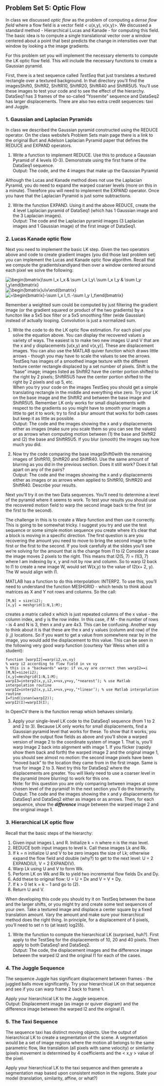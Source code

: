 ## Problem Set 5: Optic Flow
In class we discussed _optic flow_ as the problem of computing a _dense flow field_ where a flow field is a vector field < u(x,y), v(x,y)>. We discussed a standard method - Hierarchical Lucas and Kanade - for computing this field. The basic idea is to compute a single translational vector over a window centered about a point that best predicts the change in intensities over that window by looking a the image gradients.  

For this problem set you will implement the necessary elements to compute the LK optic flow field. This will include the necessary functions to create a Gaussian pyramid.

First, there is a test sequence called _TestSeq_ that just translates a textured rectangle over a textured background. In that directory you’ll find the imagesShift0, ShiftR2, ShiftR10, ShiftR20, ShiftR40 and ShiftR5U5. You’ll use these images to test your code and to see the effect of the hierarchy. DataSeq1 has 3 frames of the so-called ”Yosemite” sequence and DataSeq2 has larger displacements. There are also two extra credit sequences: taxi and Juggle.  

### 1. Gaussian and Laplacian Pyramids
In class we described the Gaussian pyramid constructed using the REDUCE operator. On the class website’s Problem Sets main page there is a link to the original Burt and Adelson Laplacian Pyramid paper that defines the REDUCE and EXPAND operators.  

1. Write a function to implement REDUCE. Use this to produce a Gaussian Pyramid of 4 levels (0-3). Demonstrate using the first frame of the DataSeq1 sequence.  
Output: The code, and the 4 images that make up the Gaussian Pyramid  

Although the Lucas and Kanade method does not use the Laplacian Pyramid, you do need to expand the warped coarser levels (more on this in a minute). Therefore you will need to implement the EXPAND operator. Once you have that the Laplacian Pyramid is just some subtractions.  

2. Write the function EXPAND. Using it and the above REDUCE, create the 4 level Laplacian pyramid of DataSeq1 (which has 1 Gaussian image and the 3 Laplacian images).  
Output: The code and the Laplacian pyramid images (3 Laplacian images and 1 Gaussian image) of the first image of DataSeq1.  

### 2. Lucas Kanade optic flow
Next you need to implement the basic LK step. Given the two operators above and code to create gradient images (you did those last problem set) you can implement the Lucas and Kanade optic flow algorithm. Recall that we compute the gradientsIxandIyand then over a window centered around each pixel we solve the following:  

![\begin{bmatrix}\sum I_x I_x & \sum I_x I_y\\ \sum I_x I_y & \sum I_y I_y\end{bmatrix}](https://render.githubusercontent.com/render/math?math=%5Cbegin%7Bbmatrix%7D%5Csum%20I_x%20I_x%20%26%20%5Csum%20I_x%20I_y%5C%5C%20%5Csum%20I_x%20I_y%20%26%20%5Csum%20I_y%20I_y%5Cend%7Bbmatrix%7D)
![\begin{bmatrix}u\\v\end{bmatrix}](https://render.githubusercontent.com/render/math?math=%5Cbegin%7Bbmatrix%7Du%5C%5Cv%5Cend%7Bbmatrix%7D)
![=\begin{bmatrix}-\sum I_x I_t\\ -\sum I_y I_t\end{bmatrix}](https://render.githubusercontent.com/render/math?math=%3D%5Cbegin%7Bbmatrix%7D-%5Csum%20I_x%20I_t%5C%5C%20-%5Csum%20I_y%20I_t%5Cend%7Bbmatrix%7D)

Remember a weighted sum could be computed by just filtering the gradient image (or the gradient squared or product of the two gradients) by a funciton like a 5x5 box filter or a 5x5 smoothing filter (wide Gaussian) instead of actually looping. Convolution is just a normalized sum.  

1. Write the code to do the LK optic flow estimation. For each pixel you solve the equation above. You can display the recovered values a variety of ways. The easiest is to make two new images U and V that are the x and y displacements [u(x,y) and v(x,y)]. These are displacement images. You can also use the MATLAB quiver function which draws little arrows - though you may have to scale the values to see the arrows. TestSeq has images of a smoothed image texture with the different texture center rectangle displaced by a set number of pixels. Shift is the “base” image; images listed as ShiftR2 have the center portion shifted to the right by 2 pixels; ShiftR5U5 have the center portion shifted to the right by 2 pixels and up 5, etc.  
When you try your code on the images TestSeq you should get a simple translating rectangle in the middle and everything else zero. Try your LK on the base image and the ShiftR2 and between the base image and ShiftR5U5. Remember LK only works for small displacements with respect to the gradients so you might have to smooth your images a little to get it to work; try to find a blur amount that works for both cases but keep it as little as possible.  
Output: The code and the images showing the x and y displacements either as images (make sure you scale them so you can see the values) or as arrows when computing motion between (1) the base and ShiftR2 and (2) the base and ShiftR5U5. If you blur (smooth) the images say how much you did.

2. Now try the code comparing the base imageShift0with the remaining images of ShiftR10, ShiftR20 and ShiftR40. Use the same amount of blurring as you did in the previous section. Does it still work? Does it fall apart on any of the pairs?  
Output: The code and the images showing the x and y displacements either as images or as arrows when applied to ShiftR10, ShiftR20 and ShiftR40. Describe your results.  

Next you’ll try it on the two Data sequences. You’ll need to determine a level of the pyramid where it seems to work. To test your results you should use the recovered motion field to warp the second image back to the first (or the first to the second).  

The challenge in this is to create a Warp function and then use it correctly. This is going to be somewhat tricky. I suggest you try and use the test sequence or some simple motion sequence you create where it’s clear that a block is moving in a specific direction. The first question is are you recovering the amount you need to move to bring the second image to the first or the first to the second. If you look carefully at the slides you’ll see we’re solving for the amount that is the change from I1 to I2 Consider a case the image moves 2 pixels to the right. This means that I2(5, 7) = I1(3, 7) where I am indexing by x, y and not by row and column. So to warp I2 back to I1 to create a new image W, would set W(x,y) to the value of I2(x+ 2, y). The W would align with I1. 

MATLAB has a function to do this interpolation: INTERP2. To use this, you’ll need to understand the function MESHGRID - which tends to think about matrices as X and Y not rows and columns. So the call:  
```
[M,N] = size(i2);
[x,y] = meshgrid(1:N,1:M);
```
creates a matrix called x which is just repeated columns of the x value - the column index, and y is the row index. In this case, if M - the number of rows - is 4 and N is 3, then x and y are 4x3. This can be confusing. Another way to think about it is that these are the x and y values (column and row) of the (i ,j) locations. So if you want to get a value from somewhere near by in the image, you would add the displacement to this value. This can be seen in the following very good warp function (courtesy Yair Weiss when still a student): 
```
function [warpI2]=warp(i2,vx,vy)
% warp i2 according to flow field in vx vy
% this is a "backwards" warp: if vx,vy are correct then warpI2==i
[M,N]=size(i2);
[x,y]=meshgrid(1:N,1:M);
warpI3=interp2(x,y,i2,x+vx,y+vy,’*nearest’); % use Matlab interpolation routine
warpI2=interp2(x,y,i2,x+vx,y+vy,’*linear’); % use Matlab interpolation routine
I=find(isnan(warpI2));
warpI2(I)=warpI3(I);
```
In OpenCV there is the function remap which behaves similarly.  

3. Apply your single-level LK code to the DataSeq1 sequence (from 1 to 2 and 2 to 3). Because LK only works for small displacements, find a Gaussian pyramid level that works for these. To show that it works, you will show the output flow fields as above and you’ll show a warped version of image 2 to the coordinate system of image 1. That is, you’ll warp Image 2 back into alignment with image 1. If you flicker (rapidly show them back and forth) the warped image 2 and the original image 1, you should see almost no motion: the second image pixels have been ”moved back” to the location they came from in the first image. Same is true for image 2 to 3. Next try this for DataSeq2 where the displacements are greater. You will likely need to use a coarser level in the pyramid (more blurring) to work for this one.  
Note: for this question you are only comparing between images at some chosen level of the pyramid! In the next section you’ll do the hierarchy.  
Output: The code and the images showing the x and y displacements for DataSeq1 and DataSeq2 either as images or as arrows. Then, for each sequence, show the ***difference*** image between the warped image 2 and the original image 1.

### 3. Hierarchical LK optic flow  
Recall that the basic steps of the hierarchy:  
1. Given input images L and R. Initialize k = n where n is the max level.
2. REDUCE both input images to level k. Call these images Lk and Rk.
3. If k = n initialize U and V to be zero images the size of Lk; otherwise expand the flow field and double (why?) to get to the next level: U = 2 EXPAND(U), V = 2 EXPAND(V).
4. Warp Lk using U and V to form Wk.
5. Perform LK on Wk and Rk to yield two incremental flow fields Dx and Dy.
6. Add these to original flow: U = U + Dx and V = V + Dy.
7. If k > 0 let k = k − 1 and go to (2).
8. Return U and V.

When developing this code you should try it on TestSeq between the base and the larger shifts, or you might try and create some test sequences of your own. Take a textured image and displace a center square by a fixed translation amount. Vary the amount and make sure your hierarchical method does the right thing. In principle, for a displacement of δ pixels, you’ll need to set n to (at least) log2(δ).  
1. Write the function to compute the hierarchical LK (surprised, huh?). First apply to the TestSeq for the displacements of 10, 20 and 40 pixels. Then apply to both DataSeq1 and DataSeq2.  
Output: The code, the displacement images and the difference image between the warped I2 and the original I1 for each of the cases.  

### 4. The Juggle Sequence  
The sequence Juggle has significant displacement between frames - the juggled balls move significantly. Try your hierarchical LK on that sequence and see if you can warp frame 2 back to frame 1.  

Apply your hierarchical LK to the Juggle sequence.  
Output: Displacement image (as image or quiver diagram) and the difference image between the warped I2 and the original I1.

### 5. The Taxi Sequence  
The sequence taxi has distinct moving objects. Use the output of hierarchical LK to create a segmentation of the scene. A segmentation would be a set of image regions where the motion all belongs to the same parametric flow, like translation (all pixels with same velocity) or similarity (pixels movement is determined by 4 coefficients and the < x,y > value of the pixel.  

Apply your hierarchical LK to the taxi sequence and then generate a segmentation map based upon consistent motion in the regions. State your model (translation, similarity, affine, or what?)  
